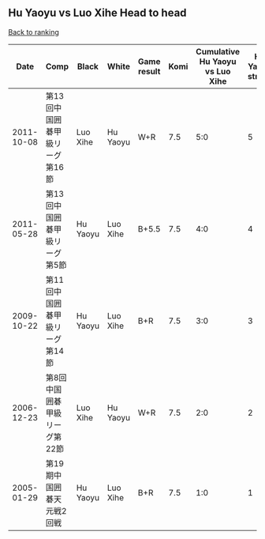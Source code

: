 ## Hu Yaoyu vs Luo Xihe Head to head

[Back to ranking](../../index.md)




| **Date** | **Comp** | **Black** | **White** | **Game result** | **Komi** | **Cumulative Hu Yaoyu vs Luo Xihe** | **Hu Yaoyu streak** | **Luo Xihe streak** | 
| --- | --- | --- | --- | --- | --- | --- | --- | --- |
| 2011-10-08 | 第13回中国囲碁甲級リーグ第16節 | Luo Xihe | Hu Yaoyu | W+R | 7.5 | 5:0 | 5 | 0 | 
| 2011-05-28 | 第13回中国囲碁甲級リーグ第5節 | Hu Yaoyu | Luo Xihe | B+5.5 | 7.5 | 4:0 | 4 | 0 | 
| 2009-10-22 | 第11回中国囲碁甲級リーグ第14節 | Hu Yaoyu | Luo Xihe | B+R | 7.5 | 3:0 | 3 | 0 | 
| 2006-12-23 | 第8回中国囲碁甲級リーグ第22節 | Luo Xihe | Hu Yaoyu | W+R | 7.5 | 2:0 | 2 | 0 | 
| 2005-01-29 | 第19期中国囲碁天元戦2回戦 | Hu Yaoyu | Luo Xihe | B+R | 7.5 | 1:0 | 1 | 0 |




